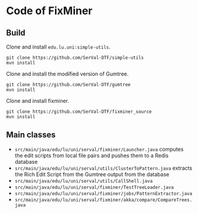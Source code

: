 # Code of FixMiner

## Build

Clone and install `edu.lu.uni:simple-utils`.

```
git clone https://github.com/SerVal-DTF/simple-utils
mvn install
```

Clone and install the modified version of Gumtree.

```
git clone https://github.com/SerVal-DTF/gumtree
mvn install
```

Clone and install fixminer.

```
git clone https://github.com/SerVal-DTF/fixminer_source
mvn install
```

## Main classes

* `src/main/java/edu/lu/uni/serval/fixminer/Launcher.java` computes the edit scripts from local file pairs and pushes them to a Redis database
* `src/main/java/edu/lu/uni/serval/utils/ClusterToPattern.java` extracts the Rich Edit Script from the Gumtree output from the database
* `src/main/java/edu/lu/uni/serval/utils/CallShell.java`
* `src/main/java/edu/lu/uni/serval/fixminer/TestTreeLoader.java`
* `src/main/java/edu/lu/uni/serval/fixminer/jobs/PatternExtractor.java`
* `src/main/java/edu/lu/uni/serval/fixminer/akka/compare/CompareTrees.java`

